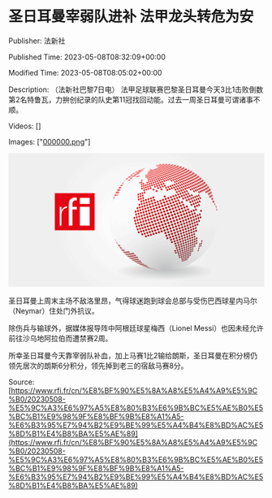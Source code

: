 # 圣日耳曼宰弱队进补 法甲龙头转危为安

Publisher: 法新社

Published Time: 2023-05-08T08:32:09+00:00

Modified Time: 2023-05-08T08:05:02+00:00

Description: （法新社巴黎7日电） 法甲足球联赛巴黎圣日耳曼今天3比1击败倒数第2名特鲁瓦，力拚创纪录的队史第11冠找回动能。过去一周圣日耳曼可谓诸事不顺。

Videos: []

Images: ["[000000.png](000000.png)"]

<!--METADATA-->

![](../Images/rficn/2023-05-08T08-32-09-00-00/000000.png)

圣日耳曼上周末主场不敌洛里昂，气得球迷跑到球会总部与受伤巴西球星内马尔（Neymar）住处门外抗议。

除伤兵与输球外，据媒体报导阵中阿根廷球星梅西（Lionel Messi）也因未经允许前往沙乌地阿拉伯而遭禁赛2周。

所幸圣日耳曼今天靠宰弱队补血，加上马赛1比2输给朗斯，圣日耳曼在积分榜仍领先居次的朗斯6分积分，领先掉到老三的宿敌马赛8分。

Source: [https://www.rfi.fr/cn/%E8%BF%90%E5%8A%A8%E5%A4%A9%E5%9C%B0/20230508-%E5%9C%A3%E6%97%A5%E8%80%B3%E6%9B%BC%E5%AE%B0%E5%BC%B1%E9%98%9F%E8%BF%9B%E8%A1%A5-%E6%B3%95%E7%94%B2%E9%BE%99%E5%A4%B4%E8%BD%AC%E5%8D%B1%E4%B8%BA%E5%AE%89](https://www.rfi.fr/cn/%E8%BF%90%E5%8A%A8%E5%A4%A9%E5%9C%B0/20230508-%E5%9C%A3%E6%97%A5%E8%80%B3%E6%9B%BC%E5%AE%B0%E5%BC%B1%E9%98%9F%E8%BF%9B%E8%A1%A5-%E6%B3%95%E7%94%B2%E9%BE%99%E5%A4%B4%E8%BD%AC%E5%8D%B1%E4%B8%BA%E5%AE%89)